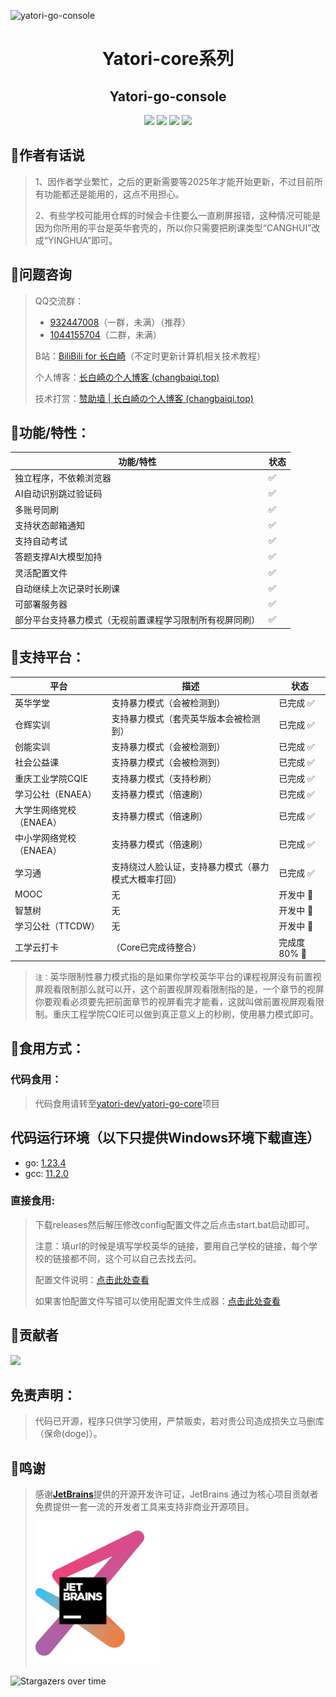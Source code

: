 



![yatori-go-console](https://socialify.git.ci/yatori-dev/yatori-go-console/image?font=Raleway&forks=1&issues=1&logo=https%3A%2F%2Fyatori-dev.github.io%2Fyatori-docs%2Fimg%2Flogo.png&name=1&owner=1&pattern=Charlie%20Brown&pulls=1&stargazers=1&theme=Dark)

<div align="center"><h1>Yatori-core系列</h1></div>

<div align="center"><h2>Yatori-go-console</h2></div>

<div align="center"><img width="125px" src="https://img.shields.io/badge/GO1.23.4-building-r.svg?logo=go"></img> <img width="80px" src="https://img.shields.io/github/stars/yatori-dev/yatori-go-console.svg"></img> <img width="90px" src="https://img.shields.io/github/downloads/yatori-dev/yatori-go-console/total.svg"></img> <img width="70px" src="https://img.shields.io/github/license/Yatori-Dev/yatori-go-console.svg"></img></div>

## 📢作者有话说

> 1、因作者学业繁忙，之后的更新需要等2025年才能开始更新，不过目前所有功能都还是能用的，这点不用担心。
>
> 2、有些学校可能用仓辉的时候会卡住要么一直刷屏报错，这种情况可能是因为你所用的平台是英华套壳的，所以你只需要把刷课类型“CANGHUI”改成“YINGHUA”即可。

## 🤔问题咨询

> QQ交流群：
>
> * [932447008](https://qm.qq.com/q/KREkme4rYc)（一群，未满）（推荐）
> * [1044155704](https://qm.qq.com/q/ZmBAjtFJi6)（二群，未满）
>
> B站：[BiliBili for 长白崎](https://space.bilibili.com/36987520)（不定时更新计算机相关技术教程）
>
> 个人博客：[长白崎の个人博客 (changbaiqi.top)](https://blogs.changbaiqi.top/)
>
> 技术打赏：[赞助墙 | 长白崎の个人博客 (changbaiqi.top)](https://blogs.changbaiqi.top/sponsorWall/)

## 🎯功能/特性：

| 功能/特性                                                | 状态 |
| -------------------------------------------------------- | ---- |
| 独立程序，不依赖浏览器                                   | ✅    |
| AI自动识别跳过验证码                                     | ✅    |
| 多账号同刷                                               | ✅    |
| 支持状态邮箱通知                                         | ✅    |
| 支持自动考试                                             | ✅    |
| 答题支撑AI大模型加持                                     | ✅    |
| 灵活配置文件                                             | ✅    |
| 自动继续上次记录时长刷课                                 | ✅    |
| 可部署服务器                                             | ✅    |
| 部分平台支持暴力模式（无视前置课程学习限制所有视屏同刷） | ✅    |

## 🎯支持平台：

| 平台             | 描述                         | 状态        |
|----------------|----------------------------| ----------- |
| 英华学堂           | 支持暴力模式（会被检测到）              | 已完成 ✅    |
| 仓辉实训           | 支持暴力模式（套壳英华版本会被检测到）        | 已完成 ✅    |
| 创能实训           | 支持暴力模式（会被检测到）              | 已完成 ✅    |
| 社会公益课          | 支持暴力模式（会被检测到）              | 已完成 ✅    |
| 重庆工业学院CQIE     | 支持暴力模式（支持秒刷）               | 已完成 ✅    |
| 学习公社（ENAEA）    | 支持暴力模式（倍速刷）                | 已完成 ✅    |
| 大学生网络党校（ENAEA） | 支持暴力模式（倍速刷）                | 已完成 ✅    |
| 中小学网络党校（ENAEA） | 支持暴力模式（倍速刷）                | 已完成 ✅    |
| 学习通            | 支持绕过人脸认证，支持暴力模式（暴力模式大概率打回） | 已完成 ✅    |
| MOOC           | 无                          | 开发中 🚧    |
| 智慧树            | 无                          | 开发中 🚧    |
| 学习公社（TTCDW）    | 无                          | 开发中 🚧    |
| 工学云打卡          | （Core已完成待整合）               | 完成度80% 🚧 |

> `注：`英华限制性暴力模式指的是如果你学校英华平台的课程视屏没有前置视屏观看限制那么就可以开，这个前置视屏观看限制指的是，一个章节的视屏你要观看必须要先把前面章节的视屏看完才能看，这就叫做前置视屏观看限制。重庆工程学院CQIE可以做到真正意义上的秒刷，使用暴力模式即可。

## 🎉食用方式：

### 代码食用：

> 代码食用请转至[yatori-dev/yatori-go-core](https://github.com/yatori-dev/yatori-go-core)项目

## 代码运行环境（以下只提供Windows环境下载直连）
* go: [1.23.4](https://studygolang.com/dl/golang/go1.23.4.windows-amd64.zip)
* gcc: [11.2.0](https://github.com/cristianadam/mingw-builds/releases/download/v11.2.0-rev1/x86_64-11.2.0-release-posix-seh-rt_v9-rev1.7z)

### 直接食用:

> 下载releases然后解压修改config配置文件之后点击start.bat启动即可。
>
> 注意：填url的时候是填写学校英华的链接，要用自己学校的链接，每个学校的链接都不同，这个可以自己去找去问。
>
> 配置文件说明：[点击此处查看](https://yatori-dev.github.io/yatori-docs/yatori-go-console/docs.html)
> 
> 如果害怕配置文件写错可以使用配置文件生成器：[点击此处查看](https://yatori-dev.github.io/yatori-config-generate/)

## 🎉贡献者

<a href="https://github.com/yatori-dev/yatori-go-console/graphs/contributors">   <img src="https://contrib.rocks/image?repo=yatori-dev/yatori-go-console" /></a>

## 免责声明：

> 代码已开源，程序只供学习使用，严禁贩卖，若对贵公司造成损失立马删库（保命(doge)）。


## 🎉鸣谢

> 感谢[**JetBrains**](https://www.jetbrains.com/zh-cn/community/opensource/#support)提供的开源开发许可证，JetBrains 通过为核心项目贡献者免费提供一套一流的开发者工具来支持非商业开源项目。
>
> <img src="./README/images/jetbrains-variant-3.png" alt="jetbrains-variant-3" width="200px" />

![Stargazers over time](https://starchart.cc/yatori-dev/yatori-go-console.svg?variant=adaptive)

